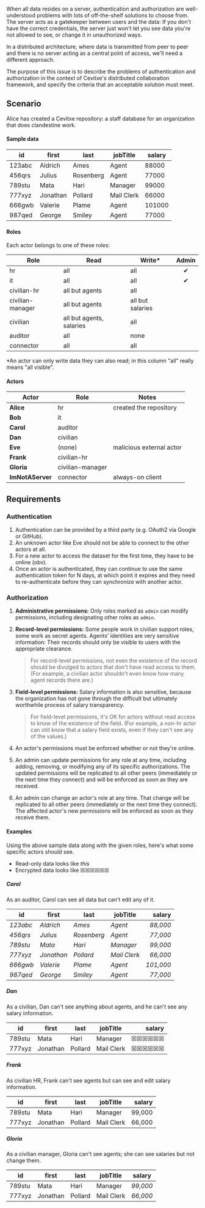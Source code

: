 ﻿When all data resides on a server, authentication and authorization are well-understood problems with lots of off-the-shelf solutions to choose from. The server acts as a gatekeeper between users and the data: If you don't have the correct credentials, the server just won't let you see data you're not allowed to see, or change it in unauthorized ways.

In a distributed architecture, where data is transmitted from peer to peer and there is no server acting as a central point of access, we'll need a different approach.

The purpose of this issue is to describe the problems of authentication and authorization in the context of Cevitxe's distributed collaboration framework, and specify the criteria that an acceptable solution must meet.

## Scenario

Alice has created a Cevitxe repository: a staff database for an organization that does clandestine work.

#### Sample data

| id     | first    | last      | jobTitle   | salary |
| ------ | -------- | --------- | ---------- | ------ |
| 123abc | Aldrich  | Ames      | Agent      | 88000  |
| 456qrs | Julius   | Rosenberg | Agent      | 77000  |
| 789stu | Mata     | Hari      | Manager    | 99000  |
| 777xyz | Jonathan | Pollard   | Mail Clerk | 66000  |
| 666gwb | Valerie  | Plame     | Agent      | 101000 |
| 987qed | George   | Smiley    | Agent      | 77000  |

#### Roles

Each actor belongs to one of these roles:

| Role             | Read                     | Write\*          | Admin |
| ---------------- | ------------------------ | ---------------- | :---: |
| hr               | all                      | all              |   ✔   |
| it               | all                      | all              |   ✔   |
| civilian-hr      | all but agents           | all              |       |
| civilian-manager | all but agents           | all but salaries |       |
| civilian         | all but agents, salaries | all              |       |
| auditor          | all                      | none             |       |
| connector        | all                      | all              |       |

\*An actor can only write data they can also read; in this column "all" really means "all visible".

#### Actors

| Actor            | Role             | Notes                    |
| ---------------- | ---------------- | ------------------------ |
| **Alice**        | hr               | created the repository   |
| **Bob**          | it               |                          |
| **Carol**        | auditor          |                          |
| **Dan**          | civilian         |                          |
| **Eve**          | (none)           | malicious external actor |
| **Frank**        | civilian-hr      |                          |
| **Gloria**       | civilian-manager |                          |
| **ImNotAServer** | connector        | always-on client         |

## Requirements

### Authentication

1. Authentication can be provided by a third party (e.g. OAuth2 via Google or GitHub).
2. An unknown actor like Eve should not be able to connect to the other actors at all.
3. For a new actor to access the dataset for the first time, they have to be online (obv).
4. Once an actor is authenticated, they can continue to use the same authentication token for N days, at which point it expires and they need to re-authenticate before they can synchronize with another actor.

### Authorization

1. **Administrative permissions:** Only roles marked as `admin` can modify permissions, including designating other roles as `admin`.

2. **Record-level permissions:** Some people work in civilian support roles, some work as secret agents. Agents' identities are very sensitive information: Their records should only be visible to users with the appropriate clearance.

   > For record-level permissions, not even the existence of the record should be divulged to actors that don't have read access to them. (For example, a civilian actor shouldn't even know how many agent records there are.)

3. **Field-level permissions:** Salary information is also sensitive, because the organization has not gone through the difficult but ultimately worthwhile process of salary transparency.

   > For field-level permissions, it's OK for actors without read access to know of the existence of the field. (For example, a non-hr actor can still know that a salary field exists, even if they can't see any of the values.)

4. An actor's permissions must be enforced whether or not they're online.

5. An admin can update permissions for any role at any time, including adding, removing, or modifying any of its specific authorizations. The updated permissions will be replicated to all other peers (immediately or the next time they connect) and will be enforced as soon as they are received.

6. An admin can change an actor's role at any time. That change will be replicated to all other peers (immediately or the next time they connect). The affected actor's new permissions will be enforced as soon as they receive them.

#### Examples

Using the above sample data along with the given roles, here's what some specific actors should see.

- Read-only data looks like _this_
- Encrypted data looks like ☒☒☒☒☒☒

##### Carol

As an auditor, Carol can see all data but can't edit any of it.

| id       | first      | last        | jobTitle     |    salary |
| -------- | ---------- | ----------- | ------------ | --------: |
| _123abc_ | _Aldrich_  | _Ames_      | _Agent_      |  _88,000_ |
| _456qrs_ | _Julius_   | _Rosenberg_ | _Agent_      |  _77,000_ |
| _789stu_ | _Mata_     | _Hari_      | _Manager_    |  _99,000_ |
| _777xyz_ | _Jonathan_ | _Pollard_   | _Mail Clerk_ |  _66,000_ |
| _666gwb_ | _Valerie_  | _Plame_     | _Agent_      | _101,000_ |
| _987qed_ | _George_   | _Smiley_    | _Agent_      |  _77,000_ |

##### Dan

As a civilian, Dan can't see anything about agents, and he can't see any salary information.

| id     | first    | last    | jobTitle   | salary |
| ------ | -------- | ------- | ---------- | -----: |
| 789stu | Mata     | Hari    | Manager    | ☒☒☒☒☒☒ |
| 777xyz | Jonathan | Pollard | Mail Clerk | ☒☒☒☒☒☒ |

##### Frank

As civilian HR, Frank can't see agents but can see and edit salary information.

| id     | first    | last    | jobTitle   | salary |
| ------ | -------- | ------- | ---------- | -----: |
| 789stu | Mata     | Hari    | Manager    | 99,000 |
| 777xyz | Jonathan | Pollard | Mail Clerk | 66,000 |

##### Gloria

As a civilian manager, Gloria can't see agents; she can see salaries but not change them.

| id     | first    | last    | jobTitle   | salary   |
| ------ | -------- | ------- | ---------- | -------- |
| 789stu | Mata     | Hari    | Manager    | _99,000_ |
| 777xyz | Jonathan | Pollard | Mail Clerk | _66,000_ |
